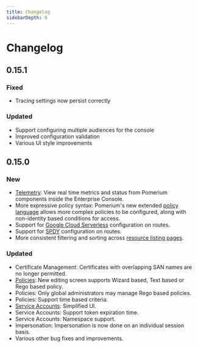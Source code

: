 ```yaml
---
title: Changelog
sidebarDepth: 0
---
```


#  Changelog

## 0.15.1

### Fixed

- Tracing settings now persist correctly
### Updated

- Support configuring multiple audiences for the console
- Improved configuration validation
- Various UI style improvements
## 0.15.0

### New

- [Telemetry]: View real time metrics and status from Pomerium components inside the Enterprise Console.
- More expressive policy syntax: Pomerium's new extended [policy language] allows more complex policies to be configured, along with non-identity based conditions for access.
- Support for [Google Cloud Serverless] configuration on routes.
- Support for [SPDY] configuration on routes.
- More consistent filtering and sorting across [resource listing pages][runtime].

### Updated

- Certificate Management: Certificates with overlapping SAN names are no longer permitted.
- [Policies]: New editing screen supports Wizard based, Text based or Rego based policy.
- Policies: Only global administrators may manage Rego based policies.
- Policies: Support time based criteria.
- [Service Accounts]: Simplified UI.
- Service Accounts: Support token expiration time.
- Service Accounts: Namespace support.
- Impersonation: Impersonation is now done on an individual session basis.
- Various other bug fixes and improvements.

[`signing key`]: /reference/readme.md/#signing-key
[Telemetry]: /enterprise/reference/reports.md#traffic
[policy language]: /enterprise/reference/manage.md#pomerium-policy-language
[Google Cloud Serverless]: /reference/readme.md#enable-google-cloud-serverless-authentication
[SPDY]: /reference/readme.md#spdy
[runtime]: /enterprise/reference/reports.md#runtime
[Policies]: /enterprise/reference/manage.md#policies-2
[Service Accounts]: /enterprise/concepts.md#service-accounts